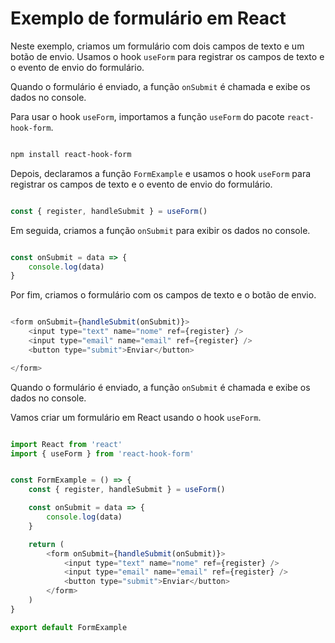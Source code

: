 # Exemplo de formulário em React

Neste exemplo, criamos um formulário com dois campos de texto e um botão de envio. Usamos o hook `useForm` para registrar os campos de texto e o evento de envio do formulário.

Quando o formulário é enviado, a função `onSubmit` é chamada e exibe os dados no console.

Para usar o hook `useForm`, importamos a função `useForm` do pacote `react-hook-form`.

```bash

npm install react-hook-form

```

Depois, declaramos a função `FormExample` e usamos o hook `useForm` para registrar os campos de texto e o evento de envio do formulário.

```javascript

const { register, handleSubmit } = useForm()

```

Em seguida, criamos a função `onSubmit` para exibir os dados no console.

```javascript

const onSubmit = data => {
    console.log(data)
}

```

Por fim, criamos o formulário com os campos de texto e o botão de envio.

```javascript

<form onSubmit={handleSubmit(onSubmit)}>
    <input type="text" name="nome" ref={register} />
    <input type="email" name="email" ref={register} />
    <button type="submit">Enviar</button>

</form>


```

Quando o formulário é enviado, a função `onSubmit` é chamada e exibe os dados no console.


Vamos criar um formulário em React usando o hook `useForm`.

```javascript

import React from 'react'
import { useForm } from 'react-hook-form'


const FormExample = () => {
    const { register, handleSubmit } = useForm()

    const onSubmit = data => {
        console.log(data)
    }

    return (
        <form onSubmit={handleSubmit(onSubmit)}>
            <input type="text" name="nome" ref={register} />
            <input type="email" name="email" ref={register} />
            <button type="submit">Enviar</button>
        </form>
    )
}

export default FormExample

```

